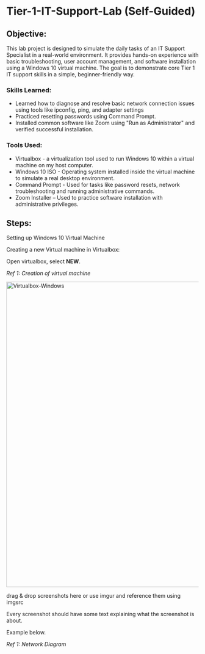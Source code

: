 # Tier-1-IT-Support-Lab (Self-Guided)


## Objective:
<!-- [Brief Objective - Remove this afterwards]  -->

This lab project is designed to simulate the daily tasks of an IT Support Specialist in a real-world environment. It provides hands-on experience with basic troubleshooting, user account management, and software installation using a Windows 10 virtual machine. The goal is to demonstrate core Tier 1 IT support skills in a simple, beginner-friendly way.

### Skills Learned:
<!--  [Bullet Points - Remove this afterwards]   -->

- Learned how to diagnose and resolve basic network connection issues using tools like ipconfig, ping, and adapter settings
- Practiced resetting passwords using Command Prompt.
- Installed common software like Zoom using "Run as Administrator" and verified successful installation.
  

### Tools Used:
<!-- [Bullet Points - Remove this afterwards]  -->

- Virtualbox - a virtualization tool used to run Windows 10 within a virtual machine on my host computer.
- Windows 10 ISO - Operating system installed inside the virtual machine to simulate a real desktop environment.
- Command Prompt - Used for tasks like password resets, network troubleshooting and running administrative commands.
- Zoom Installer – Used to practice software installation with administrative privileges.

## Steps:
Setting up Windows 10 Virtual Machine

Creating a new Virtual machine in Virtualbox:

Open virtualbox, select **NEW**.

*Ref 1: Creation of virtual machine*

<img width="800" alt="Virtualbox-Windows " src="https://github.com/user-attachments/assets/0af281b9-6a0a-4659-a005-eb265a1b20d8" />


drag & drop screenshots here or use imgur and reference them using imgsrc

Every screenshot should have some text explaining what the screenshot is about.

Example below.

*Ref 1: Network Diagram*
